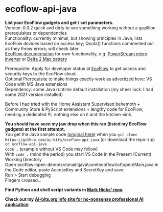 # ecoflow-api-java
<b>List your EcoFlow gadgets and get / set parameters.</b>  
Version: 0.0.2 quick and dirty to see something working without a gazillion prerequisites or dependencies  
Functionality: currently minimal, but showing principles in Java; lists EcoFlow devices based on access key; Quota() functions commented out as they throw errors; will check later  
[EcoFlow documentation](https://developer-eu.ecoflow.com/us/document/introduction) for own functionality, e.g. [PowerStream micro inverter](https://developer-eu.ecoflow.com/us/document/powerStreamMicroInverter) or [Delta 2 Max battery](https://developer-eu.ecoflow.com/us/document/delta2max)
    
Prerequisite: Apply for developer status at [EcoFlow](https://developer.ecoflow.com/) to get access and security keys to the EcoFlow cloud.   
Optional Prerequisite to make things exactly work as advertized here: VS Code with MS Java extensions  
Dependency: some Java runtime default installation (my sheer luck: I had some 2021 version installed)
    
Before I had tried with the Home Assistant Supervised behemoth + Community Store & PyScript extensions + lengthy code for EcoFlow, needing a dedicated Pi, nothing else on it and the kitchen-sink.  
  
<b>You should have seen my jaw drop when this ran (listed my EcoFlow gadgets) at the first attempt.</b>  
You get the Java sample code [(original here)](https://developer-eu.ecoflow.com/us/document/download) when you `git clone https://github.com/ai-bits/ecoflow-api-java` (or download the repo-zip)  
`cd ecoflow-api-java`  
`code .` (example without VS Code may follow)  
With `code .` (mind the period) you start VS Code in the Present (Current) Working Directory  
Open ecoflow-open-demo\src\main\java\com\ecoflow\iot\open\Main.java in the Code editor, paste AccessKey and SecretKey and save.  
Run > Start debugging  
Fingers crossed...
    
<b>Find Python and shell script variants in [Mark Hicks' repo](https://github.com/Mark-Hicks/ecoflow-api-examples)</b>
    
<b>Check out my [AI-bits.org info site for no-nonsense professional AI application](https://ai-bits.org/index-en.html)</b>  
